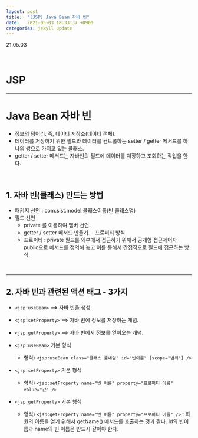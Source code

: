 ```yaml
---
layout: post
title:  "[JSP] Java Bean 자바 빈"
date:   2021-05-03 18:33:37 +0900
categories: jekyll update
---
```

21.05.03

<br>

# JSP
---

# Java Bean 자바 빈
- 정보의 덩어리. 즉, 데이터 저장소(데이터 객체).
- 데이터를 저장하기 위한 필드와 데이터를 컨트롤하는 setter / getter 메서드를 하나의 쌍으로 가지고 있는 클래스.
- getter / setter 메서드는 자바빈의 필드에 데이터를 저장하고 조회하는 작업을 한다.
    
<br>
    
## 1. 자바 빈(클래스) 만드는 방법
- 패키지 선언 : com.sist.model.클래스이름(빈 클래스명)
- 필드 선언
	* private 를 이용하여 멤버 선언.
	* getter / setter 메서드 만들기. - 프로퍼티 방식
	* 프로퍼티 : private 필드를 외부에서 접근하기 위해서 공개형 접근제어자 public으로 메서드를 정의해 놓고 이를 통해서 간접적으로 필드에 접근하는 방식.
 
<br>    
      
---                      
## 2. 자바 빈과 관련된 액션 태그 - 3가지
- `<jsp:useBean>`        ==> 자바 빈을 생성.
- `<jsp:setProperty>`    ==> 자바 빈에 정보를 저장하는 개념.
- `<jsp:getProperty>`    ==> 자바 빈에서 정보를 얻어오는 개념.
  
- `<jsp:useBean>` 기본 형식
	* 형식) `<jsp:useBean class="클래스 풀네임" id="빈이름" [scope="범위"] />`
  
- `<jsp:setProperty>` 기본 형식
	* 형식) `<jsp:setProperty name="빈 이름" property="프로퍼티 이름" value="값" />`

- `<jsp:getProperty>` 기본 형식
	* 형식) `<jsp:getProperty name="빈 이름" property="프로퍼티 이름" />`
	: 회원의 이름을 얻기 위해서 getName() 메서드를 호출하는 것과 같다. id의 빈이름과 name의 빈 이름은 반드시 같아야 한다.